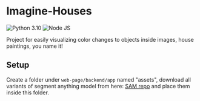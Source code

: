 # Imagine-Houses

![Python 3.10](https://img.shields.io/badge/python-3.10-blue.svg)
![Node JS](https://img.shields.io/badge/nodejs-18.16-green.svg)

Project for easily visualizing color changes to objects inside images, house paintings, you name it!

## Setup

Create a folder under `web-page/backend/app` named "assets", download all variants of segment anything model from here: [SAM repo](https://github.com/facebookresearch/segment-anything) and place them inside this folder.

